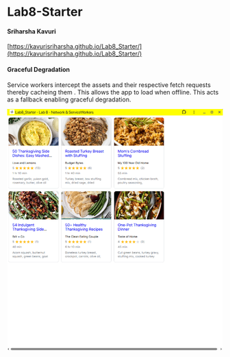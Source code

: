# Lab8-Starter

#### Sriharsha Kavuri

[https://kavurisriharsha.github.io/Lab8_Starter/](https://kavurisriharsha.github.io/Lab8_Starter/)

#### Graceful Degradation
Service workers intercept the assets and their respective fetch requests thereby cacheing them . This allows the app to load when offline. This acts as a fallback enabling graceful degradation.

![./pwa.png](./pwa.png)